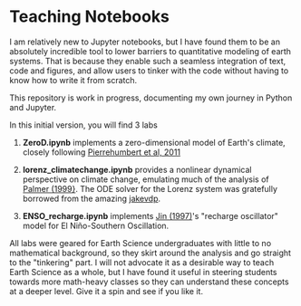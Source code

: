 # Teaching Notebooks

I am relatively new to Jupyter notebooks, but I have found them to be an absolutely incredible tool to lower barriers to quantitative modeling of earth systems. That is because they enable such a seamless integration of text, code and figures, and allow users to tinker with the code without having to know how to write it from scratch.

This repository is work in progress, documenting my own journey in Python and Jupyter.

In this initial version, you will find 3 labs


1. **ZeroD.ipynb** implements a zero-dimensional model of Earth's climate, closely following [Pierrehumbert et al, 2011](http://www.annualreviews.org/doi/abs/10.1146/annurev-earth-040809-152447)

2. **lorenz_climatechange.ipynb** provides a nonlinear dynamical perspective on climate change, emulating much of the analysis of [Palmer (1999}](https://www.researchgate.net/publication/235703704_A_Nonlinear_Dynamical_Perspective_on_Climate_Prediction).  The ODE solver for the Lorenz system was gratefully borrowed from the amazing [jakevdp](https://jakevdp.github.io/blog/2013/02/16/animating-the-lorentz-system-in-3d/).

3. **ENSO_recharge.ipynb** implements [Jin (1997)](http://yly-mac.gps.caltech.edu/AGU/AGU_2008/Zz_Others/Li_agu08/Jin1997a.pdf)'s "recharge oscillator" model for El Niño-Southern Oscillation.

All labs were geared for Earth Science undergraduates with little to no mathematical background, so they skirt around the analysis and go straight to the "tinkering" part. I will not advocate it as a desirable way to teach Earth Science as a whole, but I have found it useful in steering students towards more math-heavy classes so they can understand these concepts at a deeper level. Give it a spin and see if you like it.
